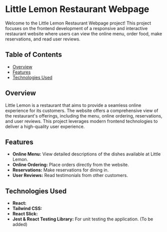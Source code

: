 
# Little Lemon Restaurant Webpage

Welcome to the Little Lemon Restaurant Webpage project! This project focuses on the frontend development of a responsive and interactive restaurant website where users can view the online menu, order food, make reservations, and read user reviews.

## Table of Contents
- [Overview](#overview)
- [Features](#features)
- [Technologies Used](#technologies-used)

## Overview

Little Lemon is a restaurant that aims to provide a seamless online experience for its customers. The website offers a comprehensive view of the restaurant's offerings, including the menu, online ordering, reservations, and user reviews. This project leverages modern frontend technologies to deliver a high-quality user experience.

## Features

- **Online Menu:** View detailed descriptions of the dishes available at Little Lemon.
- **Online Ordering:** Place orders directly from the website.
- **Reservations:** Make reservations for dining in.
- **User Reviews:** Read testimonials from other customers.

## Technologies Used

- **React:** 
- **Tailwind CSS:** 
- **React Slick:** 
- **Jest & React Testing Library:** For unit testing the application. (To be added)


